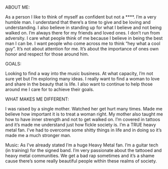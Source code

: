 ABOUT ME:

As a person I like to think of myself as confident but not a ****. I’m a very humble man. I understand that there’s a time to give and be loving and understanding. I also believe in standing up for what I believe and not being walked on. I’m always there for my friends and loved ones. I don’t run from adversity. I care what people think of me because I believe in being the best man I can be. I want people who come across me to think “hey what a cool guy”. It’s not about attention for me. It’s about the importance of ones own honor and respect for those around him.

GOALS:

Looking to find a way into the music business. At what capacity, I’m not sure yet but I’m exploring many ideas. I really want to find a woman to love and share in the beauty that is life. I also want to continue to help those around me I care for to achieve their goals.

WHAT MAKES ME DIFFERENT:

I was raised by a single mother. Watched her get hurt many times. Made me believe how important it is to treat a woman right. My mother also taught me how to have inner strength and not to get walked on. I’m covered in tattoos and it’s made me understand just how fickle society is. I’m a TRUE heavy metal fan. I’ve had to overcome some shitty things in life and in doing so it’s made me a much stronger man.

Music: As I’ve already stated I’m a huge Heavy Metal fan. I’m a guitar tech (in training) for the signed band. I’m very passionate about the tattooed and heavy metal communities. We get a bad rap sometimes and it’s a shame cause there’s some really beautiful people within these realms of society.
